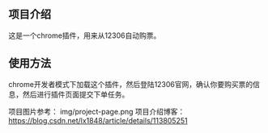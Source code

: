 ## 项目介绍

这是一个chrome插件，用来从12306自动购票。

## 使用方法

chrome开发者模式下加载这个插件，然后登陆12306官网，确认你要购买票的信息，然后进行插件页面提交下单任务。

项目图片参考： img/project-page.png
项目介绍博客： https://blog.csdn.net/lx1848/article/details/113805251

